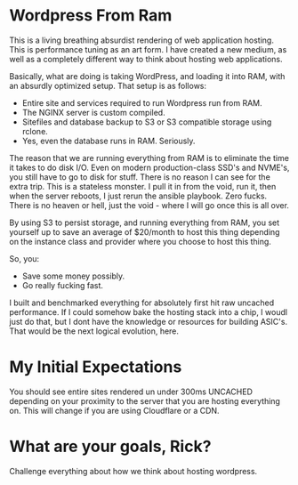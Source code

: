# Wordpress From Ram

This is a living breathing absurdist rendering of web application hosting. This is performance tuning as an art form. I have created a new medium, as well as a completely different way to think about hosting web applications. 

Basically, what are doing is taking WordPress, and loading it into RAM, with an absurdly optimized setup. That setup is as follows: 

- Entire site and services required to run Wordpress run from RAM. 
- The NGINX server is custom compiled.
- Sitefiles and database backup to S3 or S3 compatible storage using rclone. 
- Yes, even the database runs in RAM. Seriously. 

The reason that we are running everything from RAM is to eliminate the time it takes to do disk I/O. Even on modern production-class SSD's and NVME's, you still have to go to disk for stuff. There is no reason I can see for the extra trip. This is a stateless monster. I pull it in from the void, run it, then when the server reboots, I just rerun the ansible playbook. Zero fucks. There is no heaven or hell, just the void - where I will go once this is all over. 

By using S3 to persist storage, and running everything from RAM, you set yourself up to save an average of $20/month to host this thing depending on the instance class and provider where you choose to host this thing. 

So, you: 

- Save some money possibly. 
- Go really fucking fast.

I built and benchmarked everything for absolutely first hit raw uncached performance. If I could somehow bake the hosting stack into a chip, I woudl just do that, but I dont have the knowledge or resources for building ASIC's. That would be the next logical evolution, here. 

# My Initial Expectations 

You should see entire sites rendered un under 300ms UNCACHED depending on your proximity to the server that you are hosting everything on. This will change if you are using Cloudflare or a CDN. 


# What are your goals, Rick? 

Challenge everything about how we think about hosting wordpress. 
